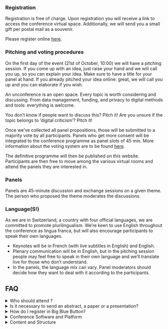 <script>
	import Videos from '../components/Videos.svelte';
</script>

### Registration

Registration is free of charge. Upon registration you will receive a link to access the conference virtual space. Additionally, we will send you a small gift per postal mail as a souvenir.

Please register online [here](https://www.infoclio.ch/en/unconference-digital-critique-information-list-liste-dinformations-informationsliste).

### Pitching and voting procedures

On the first day of the event (21st of October, 10:00) we will have a pitching session. If you come up with an idea, just raise your hand and we will call you up, so you can explain your idea. Make sure to have a title for your panel at hand. If you already pitched your idea online: great, we will call you up and you can elaborate if you wish.

An unconference is an open space. Every topic is worth considering and discussing. From data management, funding, and privacy to digital methods and tools: everything is welcome.

You don’t know if people want to discuss this? Pitch it! Are you unsure if the topic belongs to ‘digital criticism’? Pitch it!

Once we've collected all panel propositions, those will be submitted to a majority vote by all participants. Panels who get more consent will be integrated to the conference programme as panel slots of 45 min. More information about the voting system are to be found [here](https://mieuxvoter.fr/index.php/decouvrir/?lang=en).

The definitive programme will then be published on this website. Participants are then free to move among the various virtual rooms and attend the panels they are interested in.

### Panels

Panels are 45-minute discussion and exchange sessions on a given theme. The person who proposed the theme moderates the discussions.

### Language(S!)

As we are in Switzerland, a country with four official languages, we are committed to promote plurilingualism. We’re keen to use English throughout the conference as lingua franca, but will also encourage participants to speak their own languages.

- Keynotes will be in French (with live subtitles in English) and English.
- Plenary communication will be in English, but in the pitching session people may feel free to speak in their own language and we’ll translate live for those who don’t understand.
- In the panels, the language mix can vary. Panel moderators should decide how they want to deal with it according to the participants.

## FAQ

<details>
<summary>Who should attend ?</summary>
This event is especially suitable but not limited to PhD students, in all stages of completion. Postdocs, research staff and master students are also welcome. There are no requirements of specific fields, as long as there is a connection with your work or studies.
</details>
<details>
<summary>Is it necessary to send an abstract, a paper or a presentation?</summary>

No. As an unconference, Digital Criticism does not need to follow a traditional scientific event, but rather works as an open space where the presenters, organizers and participants choose the topics. It’s a collaborative way to debate, share information and build knowledge.

</details>
<details>
<summary>How do I register in Big Blue Button?</summary>
<Videos poster={'videos/participants.png'} src={'videos/participants.mp4'} />
</details>
<details>
<summary>Conference Software and Platform</summary>

The conference will take place on BigBlueButton (BBB), an open source visio-conference software developed by CH-Open, a Swiss organisation promoting open source software, online privacy, and open data standards. Tutorials on how to use BBB are available here.

Voting on the programme will take place via the application mieuxvoter.fr. Information on the concept of majority judgment can be found here: https://mieuxvoter.fr/index.php/decouvrir/?lang=en

</details>
<details>
<summary>Content and Structure</summary>

The content and structure of the day are driven by the participants. See for instance the concept of [BarCamp](https://en.wikipedia.org/wiki/BarCamp). We follow the four flow principles:

- Whoever comes are the right people
- Whatever happens, is the only thing that could have
- Whenever it starts is the right time
- When it's over, it's over

</details>
